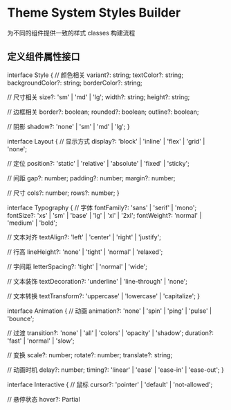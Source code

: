 # Theme System Styles Builder

为不同的组件提供一致的样式 classes 构建流程

## 定义组件属性接口

interface Style {
// 颜色相关
variant?: string;
textColor?: string;
backgroundColor?: string;
borderColor?: string;

// 尺寸相关
size?: 'sm' | 'md' | 'lg';
width?: string;
height?: string;

// 边框相关
border?: boolean;
rounded?: boolean;
outline?: boolean;

// 阴影
shadow?: 'none' | 'sm' | 'md' | 'lg';
}

interface Layout {
// 显示方式
display?: 'block' | 'inline' | 'flex' | 'grid' | 'none';

// 定位
position?: 'static' | 'relative' | 'absolute' | 'fixed' | 'sticky';

// 间距
gap?: number;
padding?: number;
margin?: number;

// 尺寸
cols?: number;
rows?: number;
}

interface Typography {
// 字体
fontFamily?: 'sans' | 'serif' | 'mono';
fontSize?: 'xs' | 'sm' | 'base' | 'lg' | 'xl' | '2xl';
fontWeight?: 'normal' | 'medium' | 'bold';

// 文本对齐
textAlign?: 'left' | 'center' | 'right' | 'justify';

// 行高
lineHeight?: 'none' | 'tight' | 'normal' | 'relaxed';

// 字间距
letterSpacing?: 'tight' | 'normal' | 'wide';

// 文本装饰
textDecoration?: 'underline' | 'line-through' | 'none';

// 文本转换
textTransform?: 'uppercase' | 'lowercase' | 'capitalize';
}

interface Animation {
// 动画
animation?: 'none' | 'spin' | 'ping' | 'pulse' | 'bounce';

// 过渡
transition?: 'none' | 'all' | 'colors' | 'opacity' | 'shadow';
duration?: 'fast' | 'normal' | 'slow';

// 变换
scale?: number;
rotate?: number;
translate?: string;

// 动画时机
delay?: number;
timing?: 'linear' | 'ease' | 'ease-in' | 'ease-out';
}

interface Interactive {
// 鼠标
cursor?: 'pointer' | 'default' | 'not-allowed';

// 悬停状态
hover?: Partial<Style>;

// 焦点状态
focus?: Partial<Style>;

// 激活状态
active?: Partial<Style>;

// 禁用状态
disabled?: boolean;
}

interface Responsive {
// 断点
sm?: Partial<Style>;
md?: Partial<Style>;
lg?: Partial<Style>;
xl?: Partial<Style>;

// 可见性
hidden?: 'sm' | 'md' | 'lg' | 'xl';
visible?: 'sm' | 'md' | 'lg' | 'xl';
}

## 定义 StyleBuilder ， 用于统一构建流程

每个 Theme 都要实现自己的 StyleBuilder ， 如 bootstrap, tailwind ， 组装起来的 classes 是不一样的。

interface ClassBuilder {
style(props: Style): this;
layout(props: Layout): this;
typography(props: Typography): this;
animation(props: Animation): this;
interactive(props: Interactive): this;
responsive(props: Responsive): this;
build(): string;
}

样例：

// Bootstrap 类生成器
class BsClassBuilder implements ClassBuilder {
private classes: Set<string> = new Set();

private styleBuilder: StyleBuilder;
private layoutBuilder: LayoutBuilder;
private typographyBuilder: TypographyBuilder;
private animationBuilder: AnimationBuilder;
private interactiveBuilder: interactiveBuilder;
private responsiveBuilder: responsiveBuilder;


style(props: Style): this;
layout(props: Layout): this;
typography(props: Typography): this;
animation(props: Animation): this;
interactive(props: Interactive): this;
responsive(props: Responsive): this;

// 构建最终类名
build(): string {

// if builder not empty
this.styleBuilder.build();
this.layoutBuilder.build();
this.typographyBuilder.build();
this.animationBuilder.build();
this.interactiveBuilder.build();
this.responsiveBuilder.build();

return Array.from(this.classes).join(' ');
}
}


// 布局构建器样例
class LayoutBuilder {
private classes: Set<string> = new Set();
constructor(private props: Layout) {}

build(): string {
 - 如果 props display 不为空，且为 grid ， 调用构建 grid 方法，累加类名

return this.classes
}

// 网格系统
grid() {
this.classes.add('d-grid');
return this;
}
...
}

## 使用示例

// 使用示例
const builder = new BsClassBuilder();

// 生成网格布局类
const gridClasses = builder
.layout(props: Layout)
.build();

// 结果: "d-grid ..."
